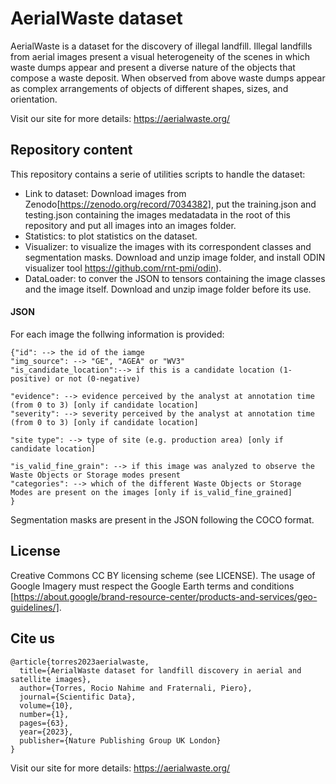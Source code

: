 # AerialWaste dataset

AerialWaste is a dataset for the discovery of illegal landfill. Illegal landfills from aerial images present a visual heterogeneity of the scenes in which waste dumps appear and present a diverse nature of the objects that compose a waste deposit. When observed from above waste dumps appear as complex arrangements of objects of different shapes, sizes, and orientation.

Visit our site for more details: https://aerialwaste.org/

## Repository content

This repository contains a serie of utilities scripts to handle the dataset:
  - Link to dataset: Download images from Zenodo[https://zenodo.org/record/7034382], put the training.json and testing.json containing the images medatadata in the root of this repository and put all images into an images folder.
  - Statistics: to plot statistics on the dataset.
  - Visualizer: to visualize the images with its correspondent classes and segmentation masks. Download and unzip image folder, and install ODIN visualizer tool https://github.com/rnt-pmi/odin). 
  -  DataLoader: to conver the JSON to tensors containing the image classes and the image itself. Download and unzip image folder before its use.



#### JSON
For each image the follwing information is provided:
```
{"id": --> the id of the iamge
"img_source": --> "GE", "AGEA" or "WV3"
"is_candidate_location":--> if this is a candidate location (1-positive) or not (0-negative)

"evidence": --> evidence perceived by the analyst at annotation time (from 0 to 3) [only if candidate location]
"severity": --> severity perceived by the analyst at annotation time (from 0 to 3) [only if candidate location]

"site type": --> type of site (e.g. production area) [only if candidate location]

"is_valid_fine_grain": --> if this image was analyzed to observe the Waste Objects or Storage modes present
"categories": --> which of the different Waste Objects or Storage Modes are present on the images [only if is_valid_fine_grained]
}
```

Segmentation masks are present in the JSON following the COCO format.


## License
Creative Commons CC BY licensing scheme (see LICENSE). The usage of Google Imagery must respect the Google Earth terms and conditions [https://about.google/brand-resource-center/products-and-services/geo-guidelines/].

## Cite us
```
@article{torres2023aerialwaste,
  title={AerialWaste dataset for landfill discovery in aerial and satellite images},
  author={Torres, Rocio Nahime and Fraternali, Piero},
  journal={Scientific Data},
  volume={10},
  number={1},
  pages={63},
  year={2023},
  publisher={Nature Publishing Group UK London}
}
```
Visit our site for more details: https://aerialwaste.org/

